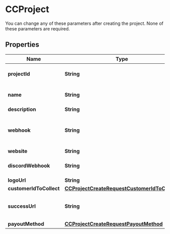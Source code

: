 

# CCProject

You can change any of these parameters after creating the project. None of these parameters are required. 

## Properties

Name | Type | Description | Notes
------------ | ------------- | ------------- | -------------
**projectId** | **String** | The ID of the project. This is auto-generated upon project creation and cannot currently be changed.  | 
**name** | **String** | The name of the project. This is shown to your users and should identify your company or organization.  | 
**description** | **String** | The description of your project / company.  |  [optional]
**webhook** | **String** | A URL that identifies where we should make an API request to notify you of a new payment (e.g., api.myproject.com/crypto_payments/webhook). Learn more [here](#tag/CC-Webhook/operation/getCCWebhook).  |  [optional]
**website** | **String** | The website of your project / company.  |  [optional]
**discordWebhook** | **String** | A Discord webhook. We will send a message to this channel to notify of payment. Learn more [here]().  |  [optional]
**logoUrl** | **String** | A URL of your logo.  |  [optional]
**customerIdToCollect** | [**CCProjectCreateRequestCustomerIdToCollect**](CCProjectCreateRequestCustomerIdToCollect.md) |  |  [optional]
**successUrl** | **String** | Where to redirect customers after payment. If not supplied, customers will be redirected to checkout.blockchainapi.com/me to view their subscriptions.  |  [optional]
**payoutMethod** | [**CCProjectCreateRequestPayoutMethod**](CCProjectCreateRequestPayoutMethod.md) |  |  [optional]



